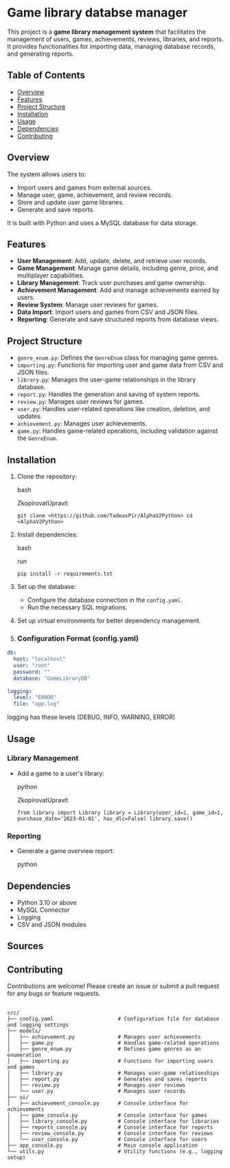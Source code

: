
# Game library databse manager

This project is a **game library management system** that facilitates the management of users, games, achievements, reviews, libraries, and reports. It provides functionalities for importing data, managing database records, and generating reports.

## Table of Contents

-   [Overview](#overview)
-   [Features](#features)
-   [Project Structure](#project-structure)
-   [Installation](#installation)
-   [Usage](#usage)
-   [Dependencies](#dependencies)
-   [Contributing](#contributing)

## Overview

The system allows users to:

-   Import users and games from external sources.
-   Manage user, game, achievement, and review records.
-   Store and update user game libraries.
-   Generate and save reports.

It is built with Python and uses a MySQL database for data storage.

## Features

-   **User Management**: Add, update, delete, and retrieve user records.
-   **Game Management**: Manage game details, including genre, price, and multiplayer capabilities.
-   **Library Management**: Track user purchases and game ownership.
-   **Achievement Management**: Add and manage achievements earned by users.
-   **Review System**: Manage user reviews for games.
-   **Data Import**: Import users and games from CSV and JSON files.
-   **Reporting**: Generate and save structured reports from database views.

## Project Structure

-   `genre_enum.py`: Defines the `GenreEnum` class for managing game genres.
-   `importing.py`: Functions for importing user and game data from CSV and JSON files.
-   `library.py`: Manages the user-game relationships in the library database.
-   `report.py`: Handles the generation and saving of system reports.
-   `review.py`: Manages user reviews for games.
-   `user.py`: Handles user-related operations like creation, deletion, and updates.
-   `achievement.py`: Manages user achievements.
-   `game.py`: Handles game-related operations, including validation against the `GenreEnum`.

## Installation

1.  Clone the repository:
    
    bash
    
    ZkopírovatUpravit
    
    `git clone <https://github.com/TadeasPir/AlphaV2Python>
    cd <AlphaV2Python>` 
    
2.  Install dependencies:
    
    bash
    
    run
    
    `pip install -r requirements.txt` 
    
3.  Set up the database:
    
    -   Configure the database connection in the `config.yaml`.
    -   Run the necessary SQL migrations.
    
4.  Set up virtual environments for better dependency management.
5. 
    ### Configuration Format (config.yaml)
```yaml
db:  
  host: "localhost"  
  user: "root"  
  password: ""  
  database: "GameLibraryDB"  
  
logging:  
  level: "ERROR"  
  file: "app.log"
```
logging has these levels (DEBUG, INFO, WARNING, ERROR)
    

## Usage



### Library Management

-   Add a game to a user's library:
    
    python
    
    ZkopírovatUpravit
    
    `from library import Library
    library = Library(user_id=1, game_id=1, purchase_date='2023-01-01', has_dlc=False)
    library.save()` 
    

### Reporting

-   Generate a game overview report:
    
    python

## Dependencies

-   Python 3.10 or above
-   MySQL Connector
-   Logging
-   CSV and JSON modules
## Sources 

## Contributing

Contributions are welcome! Please create an issue or submit a pull request for any bugs or feature requests.

##
```plaintext
src/
├── config.yaml                     # Configuration file for database and logging settings
├── models/
│   ├── achievement.py              # Manages user achievements
│   ├── game.py                     # Handles game-related operations
│   ├── genre_enum.py               # Defines game genres as an enumeration
│   ├── importing.py                # Functions for importing users and games
│   ├── library.py                  # Manages user-game relationships
│   ├── report.py                   # Generates and saves reports
│   ├── review.py                   # Manages user reviews
│   └── user.py                     # Manages user records
├── ui/
│   ├── achievement_console.py      # Console interface for achievements
│   ├── game_console.py             # Console interface for games
│   ├── library_console.py          # Console interface for libraries
│   ├── reports_console.py          # Console interface for reports
│   ├── review_console.py           # Console interface for reviews
│   └── user_console.py             # Console interface for users
├── app_console.py                  # Main console application
└── utils.py                        # Utility functions (e.g., logging setup)
```

